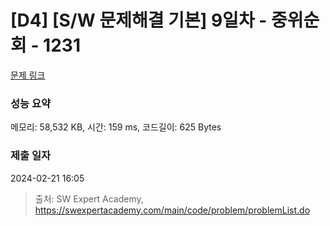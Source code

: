 # [D4] [S/W 문제해결 기본] 9일차 - 중위순회 - 1231 

[문제 링크](https://swexpertacademy.com/main/code/problem/problemDetail.do?contestProbId=AV140YnqAIECFAYD) 

### 성능 요약

메모리: 58,532 KB, 시간: 159 ms, 코드길이: 625 Bytes

### 제출 일자

2024-02-21 16:05



> 출처: SW Expert Academy, https://swexpertacademy.com/main/code/problem/problemList.do